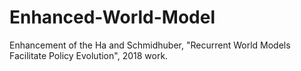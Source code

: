 # Enhanced-World-Model
Enhancement of the Ha and Schmidhuber, "Recurrent World Models Facilitate Policy Evolution", 2018 work.
